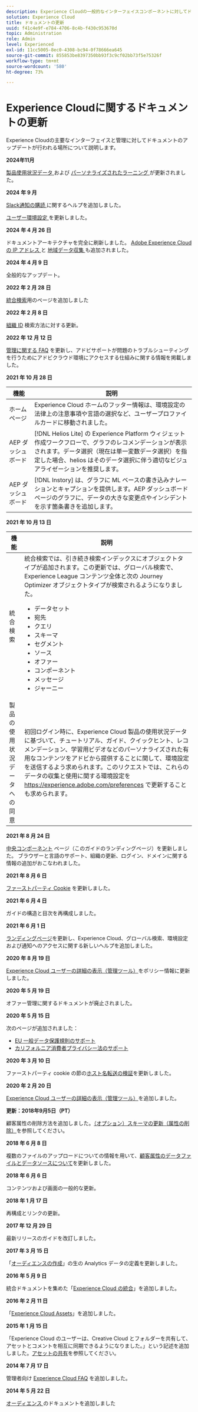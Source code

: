 ```yaml
---
description: Experience Cloudの一般的なインターフェイスコンポーネントに対してドキュメントが更新される場所について説明します。
solution: Experience Cloud
title: ドキュメントの更新
uuid: f41c4e9f-e784-4706-8c4b-f430c953670d
topic: Administration
role: Admin
level: Experienced
exl-id: 11cc5005-8ec0-4308-bc94-0f78666ea645
source-git-commit: 855853be8397350bb93f3c9cf02bb73f5e75326f
workflow-type: tm+mt
source-wordcount: '580'
ht-degree: 73%

---
```


# Experience Cloudに関するドキュメントの更新

Experience Cloudの主要なインターフェイスと管理に対してドキュメントのアップデートが行われる場所について説明します。

**2024年11月**

[ 製品使用状況データ ](../features/account-preferences.md) および [ パーソナライズされたラーニング ](../features/personalized-learning.md) が更新されました。

**2024 年 9 月**

[Slack通知の購読 ](../features/account-preferences.md#subscribe-to-slack-notifications) に関するヘルプを追加しました。

[ ユーザー環境設定 ](../features/account-preferences.md) を更新しました。

**2024 年 4 月 26 日**

ドキュメントアーキテクチャを完全に刷新しました。 [Adobe Experience Cloudの IP アドレス ](../data-collection/ip-addresses.md) と [ 地域データ収集 ](../data-collection/rdc.md) も追加されました。

**2024 年 4 月 9 日**

全般的なアップデート。

**2022 年 2 月 28 日**

[統合検索](../features/search.md)用のページを追加しました

**2022 年 2 月 8 日**

[組織 ID](../administration/organizations.md) 検索方法に対する更新。

**2022 年 12 月 12 日**

[管理に関する FAQ](faq.md) を更新し、アドビサポートが問題のトラブルシューティングを行うためにアドビクラウド環境にアクセスする仕組みに関する情報を掲載しました。

**2021 年 10 月 28 日**

| 機能 | 説明 |
| ------- | ------- |
| ホームページ | Experience Cloud ホームのフッター情報は、環境設定の法律上の注意事項や言語の選択など、ユーザープロファイルカードに移動されました。 |
| AEP ダッシュボード | [!DNL Helios Lite] の Experience Platform ウィジェット作成ワークフローで、グラフのレコメンデーションが表示されます。データ選択（現在は単一変数データ選択）を指定した場合、helios はそのデータ選択に伴う適切なビジュアライゼーションを推奨します。 |
| AEP ダッシュボード | [!DNL Instory] は、グラフに ML ベースの書き込みナレーションとキャプションを提供します。AEP ダッシュボードページのグラフに、データの大きな変更点やインシデントを示す箇条書きを追加します。 |

**2021 年 10 月 13 日**

| 機能 | 説明 |
| ------- | ------- |
| 統合検索 | 統合検索では、引き続き検索インデックスにオブジェクトタイプが追加されます。この更新では、グローバル検索で、Experience League コンテンツ全体と次の Journey Optimizer オブジェクトタイプが検索されるようになりました。 <ul><li>データセット</li><li>宛先</li><li>クエリ</li><li>スキーマ</li><li>セグメント</li><li>ソース</li><li>オファー</li><li>コンポーネント</li><li>メッセージ</li><li>ジャーニー</li></ul> |
| 製品の使用状況データへの同意 | 初回ログイン時に、Experience Cloud 製品の使用状況データに基づいて、チュートリアル、ガイド、クイックヒント、レコメンデーション、学習用ビデオなどのパーソナライズされた有用なコンテンツをアドビから提供することに関して、環境設定を送信するよう求められます。このリクエストでは、これらのデータの収集と使用に関する環境設定を <https://experience.adobe.com/preferences> で更新することも求められます。 |

**2021 年 8 月 24 日**

[中央コンポーネント](../experience-cloud.md) ページ（このガイドのランディングページ）を更新しました。 ブラウザーと言語のサポート、組織の更新、ログイン、ドメインに関する情報の追加がおこなわれました。

**2021 年 8 月 6 日**

[ファーストパーティ Cookie](../data-collection/adobe-managed-cert.md) を更新しました。

**2021 年 6 月 4 日**

ガイドの構造と目次を再構成しました。

**2021 年 6 月 1 日**

[ランディングページ](../experience-cloud.md)を更新し、Experience Cloud、グローバル検索、環境設定および通知へのアクセスに関する新しいヘルプを追加しました。

**2020 年 8 月 19 日**

[Experience Cloud ユーザーの詳細の表示（管理ツール）](../administration/admin-tool-experience-cloud.md)をポリシー情報に更新しました。

**2020 年 5 月 19 日**

オファー管理に関するドキュメントが廃止されました。

**2020 年 5 月 15 日**

次のページが追加されました：

* [EU 一般データ保護規則のサポート](../services/customer-attributes/gdpr.md)
* [カリフォルニア消費者プライバシー法のサポート](../services/customer-attributes/ccpa.md)

**2020 年 3 月 10 日**

ファーストパーティ cookie の節の[ホスト名転送の検証](../data-collection/adobe-managed-cert.md)を更新しました。

**2020 年 2 月 20 日**

[Experience Cloud ユーザーの詳細の表示（管理ツール）](../administration/admin-tool-experience-cloud.md)を追加しました。

**更新：2018年9月5日（PT）**

顧客属性の削除方法を追加しました。[（オプション）スキーマの更新（属性の削除）](../services/customer-attributes/t-crs-usecase.md)を参照してください。

**2018 年 6 月 8 日**

複数のファイルのアップロードについての情報を用いて、[顧客属性のデータファイルとデータソースについて](../services/customer-attributes/crs-data-file.md)を更新しました。

**2018 年 6 月 6 日**

コンテンツおよび画面の一般的な更新。

**2018 年 1 月 17 日**

再構成とリンクの更新。

**2017 年 12 月 29 日**

最新リリースのガイドを改訂しました。

**2017 年 3 月 15 日**

「[オーディエンスの作成](../services/audiences/create.md)」の生の Analytics データの定義を更新しました。

**2016 年 5 月 9 日**

統合ドキュメントを集めた「[Experience Cloud の統合](../administration/integrations.md)」を追加しました。

**2016 年 2 月 11 日**

「[Experience Cloud Assets](../services/assets/experience-cloud-assets.md)」を追加しました。

**2015 年 1 月 15 日**

「Experience Cloud のユーザーは、Creative Cloud とフォルダーを共有して、アセットとコメントを相互に同期できるようになりました。」という記述を追加しました。[アセットの共有](../services/assets/creative-cloud.md)を参照してください。

**2014 年 7 月 17 日**

管理者向け [Experience Cloud FAQ](faq.md) を追加しました。

**2014 年 5 月 22 日**

[ オーディエンス ](../services/audiences/overview.md) のドキュメントを追加しました

